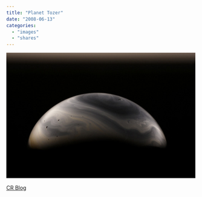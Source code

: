 ```yaml
---
title: "Planet Tozer"
date: "2008-06-13"
categories: 
  - "images"
  - "shares"
---
```


![](images/4wnP83SaFa65jeuoJZYDSzyl_640.jpg)

[CR Blog](http://www.creativereview.co.uk/crblog/planet-tozer/)
